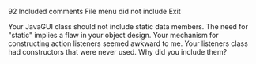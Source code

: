 92
Included comments
File menu did not include Exit

Your JavaGUI class should not include static data members. 
The need for "static" implies a flaw in your object design.
Your mechanism for constructing action listeners seemed awkward to me.
Your listeners class had constructors that were never used. Why did you include them?

